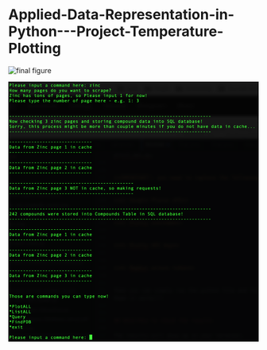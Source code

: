# Applied-Data-Representation-in-Python---Project-Temperature-Plotting

![final figure](https://github.com/NoriKaneshige/Applied-Data-Representation-in-Python---Project-Temperature-Plotting/edit/master/Assignment2_figure.png)

![Image of terminal](https://github.com/NoriKaneshige/PDB_ZINC_SCRAPER/blob/master/display2.png)
